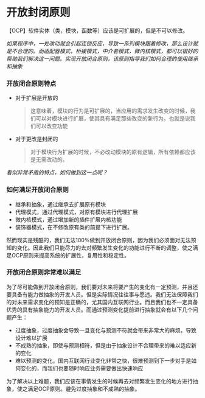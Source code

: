 # 开放封闭原则

【OCP】软件实体（类，模块，函数等）应该是可扩展的，但是不可以修改。

*如果程序中，一处改动就会引起连锁反应，导致一系列模块跟着修改，那么设计就是不合理的。而适配器模式，桥接模式，中介者模式，微内核模式，都可以很好的帮助我们解决这一问题。实现开放闭合原则，该原则指导我们如何合理的使用继承和抽象*

### 开放闭合原则特点
- 对于扩展是开放的
  > 这意味着，模块的行为是可扩展的，当应用的需求发生改变的时候，我们可以对模块进行扩展，使其具有满足那些改变的新行为。也就是说我们可以改变功能
- 对于更改是封闭的
  > 对于模块行为扩展的时候，不必改动模块的原有逻辑，所有依赖都应该是无需改动的。

*看似非常矛盾的特点，如何做到这一点呢？*

### 如何满足开放闭合原则

- 继承和抽象，通过继承去扩展原有模块
- 代理模式，通过代理模式，对原有模块进行代理扩展
- 微内核模式，通过增加新的插件扩展内核功能
- 装饰器模式，在不修改原有类的前提下进行扩展。

然而现实是残酷的，我们无法100%做到开放闭合原则，因为我们必须面对无法预知的变化。因此我们只能尽力的去对频繁发生变化的功能进行不断的调整，使之满足OCP原则来提高系统的扩展性，复用性和稳定性。

### 开放闭合原则非常难以满足

为了尽可能做到开放闭合原则，我们要对未来将要产生的变化有一定预测，并且还要具备有能力做抽象的开发人员。但是实际情况往往事与愿违。我们无法保障我们的对未来需求变化的预知是正确的，尤其国内互联网行业。而且我们也不一定具备优秀的具有抽象能力的开发人员。而通过预测变化提前进行抽象就会有以下几个问题产生：

- 过度抽象，过度抽象会导致一旦变化与预测不符就会带来非常大的麻烦。导致设计难以扩展
- 不成熟的抽象，即使与预测相符，但是由于抽象设计不合理带来的难以适应新的变化
- 难以预测的变化，国内互联网行业变化非常之快，很难预测到下一步对手是如何变化的，而我们也要随时响应业务需要做出快速响应

为了解决以上难题，我们应该在事情发生的时候再去对频繁发生变化的地方进行抽象，使之满足OCP原则。避免过度抽象和不成熟的抽象。
